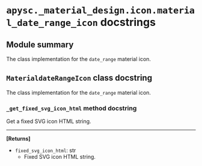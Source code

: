 # `apysc._material_design.icon.material_date_range_icon` docstrings

## Module summary

The class implementation for the `date_range` material icon.

## `MaterialdateRangeIcon` class docstring

The class implementation for the `date_range` material icon.

### `_get_fixed_svg_icon_html` method docstring

Get a fixed SVG icon HTML string.<hr>

**[Returns]**

- `fixed_svg_icon_html`: str
  - Fixed SVG icon HTML string.